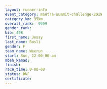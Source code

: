 ```yaml
---
layout: runner-info 
event_category: mantra-summit-challenge-2019 
category_km: 35km 
overall_rank:  9999
gender_rank: 
bib: 498
first_name: Jessy
last_name: Rusli
gender: F
team_name: Weerun
start: Sun, 12-00-00 am
mbah_kamad: 
finish: 
race_time: 0-00-00
status: DNF
certificate: 
---
```

